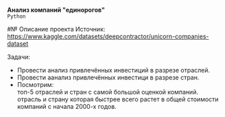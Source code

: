 **Анализ компаний "единорогов"**   
`Python`  

#№ Описание проекта 
Источник: https://www.kaggle.com/datasets/deepcontractor/unicorn-companies-dataset   
   
Задачи:   
* Провести анализ привлечённых инвестиций в разрезе отраслей.   
* Провести аанализ привлечённых инвестици в разрезе стран.   
* Посмотрим:  
топ-5 отраслей и стран с самой большой оценкой компаний.   
отрасль и страну которая быстрее всего растет в общей стоимости компаний с начала 2000-х годов.   
